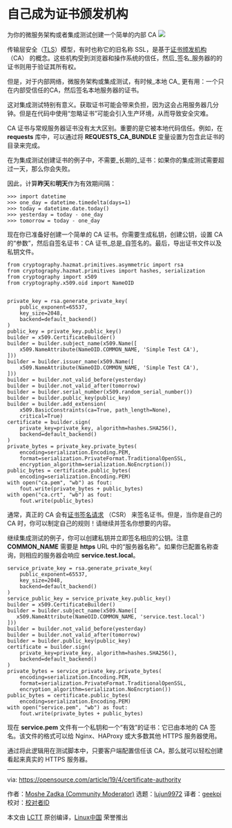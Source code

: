 [#]: collector: (lujun9972)
[#]: translator: (geekpi)
[#]: reviewer: ( )
[#]: publisher: ( )
[#]: url: ( )
[#]: subject: (Be your own certificate authority)
[#]: via: (https://opensource.com/article/19/4/certificate-authority)
[#]: author: (Moshe Zadka  https://opensource.com/users/moshez/users/elenajon123)


自己成为证书颁发机构
======
为你的微服务架构或者集成测试创建一个简单的内部 CA
![][1]

传输层安全（[TLS][2]）模型，有时也称它的旧名称 SSL，是基于[证书颁发机构][3] （CA） 的概念。这些机构受到浏览器和操作系统的信任，然后_签名_服务器的的证书则用于验证其所有权。

但是，对于内部网络，微服务架构或集成测试，有时候_本地 CA_ 更有用：一个只在内部受信任的CA，然后签名本地服务器的证书。

这对集成测试特别有意义。获取证书可能会带来负担，因为这会占用服务器几分钟。但是在代码中使用“忽略证书”可能会引入生产环境，从而导致安全灾难。

CA 证书与常规服务器证书没有太大区别。重要的是它被本地代码信任。例如，在 **requests** 库中，可以通过将 **REQUESTS_CA_BUNDLE** 变量设置为包含此证书的目录来完成。

在为集成测试创建证书的例子中，不需要_长期的_证书：如果你的集成测试需要超过一天，那么你会失败。

因此，计算**昨天**和**明天**作为有效期间隔：

```
>>> import datetime
>>> one_day = datetime.timedelta(days=1)
>>> today = datetime.date.today()
>>> yesterday = today - one_day
>>> tomorrow = today - one_day
```

现在你已准备好创建一个简单的 CA 证书。你需要生成私钥，创建公钥，设置 CA 的“参数”，然后自签名证书：CA 证书_总是_自签名的。最后，导出证书文件以及私钥文件。

```
from cryptography.hazmat.primitives.asymmetric import rsa
from cryptography.hazmat.primitives import hashes, serialization
from cryptography import x509
from cryptography.x509.oid import NameOID


private_key = rsa.generate_private_key(
    public_exponent=65537,
    key_size=2048,
    backend=default_backend()
)
public_key = private_key.public_key()
builder = x509.CertificateBuilder()
builder = builder.subject_name(x509.Name([
    x509.NameAttribute(NameOID.COMMON_NAME, 'Simple Test CA'),
]))
builder = builder.issuer_name(x509.Name([
    x509.NameAttribute(NameOID.COMMON_NAME, 'Simple Test CA'),
]))
builder = builder.not_valid_before(yesterday)
builder = builder.not_valid_after(tomorrow)
builder = builder.serial_number(x509.random_serial_number())
builder = builder.public_key(public_key)
builder = builder.add_extension(
    x509.BasicConstraints(ca=True, path_length=None),
    critical=True)
certificate = builder.sign(
    private_key=private_key, algorithm=hashes.SHA256(),
    backend=default_backend()
)
private_bytes = private_key.private_bytes(
    encoding=serialization.Encoding.PEM,
    format=serialization.PrivateFormat.TraditionalOpenSSL,
    encryption_algorithm=serialization.NoEncrption())
public_bytes = certificate.public_bytes(
    encoding=serialization.Encoding.PEM)
with open("ca.pem", "wb") as fout:
    fout.write(private_bytes + public_bytes)
with open("ca.crt", "wb") as fout:
    fout.write(public_bytes)
```

通常，真正的 CA 会有[证书签名请求][4] （CSR） 来签名证书。但是，当你是自己的 CA 时，你可以制定自己的规则！请继续并签名你想要的内容。

继续集成测试的例子，你可以创建私钥并立即签名相应的公钥。注意 **COMMON_NAME** 需要是 **https** URL 中的“服务器名称”。如果你已配置名称查询，则相应的服务器会响应 **service.test.local**。

```
service_private_key = rsa.generate_private_key(
    public_exponent=65537,
    key_size=2048,
    backend=default_backend()
)
service_public_key = service_private_key.public_key()
builder = x509.CertificateBuilder()
builder = builder.subject_name(x509.Name([
   x509.NameAttribute(NameOID.COMMON_NAME, 'service.test.local')
]))
builder = builder.not_valid_before(yesterday)
builder = builder.not_valid_after(tomorrow)
builder = builder.public_key(public_key)
certificate = builder.sign(
    private_key=private_key, algorithm=hashes.SHA256(),
    backend=default_backend()
)
private_bytes = service_private_key.private_bytes(
    encoding=serialization.Encoding.PEM,
    format=serialization.PrivateFormat.TraditionalOpenSSL,
    encryption_algorithm=serialization.NoEncrption())
public_bytes = certificate.public_bytes(
    encoding=serialization.Encoding.PEM)
with open("service.pem", "wb") as fout:
    fout.write(private_bytes + public_bytes)
```

现在 **service.pem** 文件有一个私钥和一个“有效”的证书：它已由本地的 CA 签名。该文件的格式可以给 Nginx、HAProxy 或大多数其他 HTTPS 服务器使用。

通过将此逻辑用在测试脚本中，只要客户端配置信任该 CA，那么就可以轻松创建看起来真实的 HTTPS 服务器。

--------------------------------------------------------------------------------

via: https://opensource.com/article/19/4/certificate-authority

作者：[Moshe Zadka (Community Moderator)][a]
选题：[lujun9972][b]
译者：[geekpi](https://github.com/geekpi)
校对：[校对者ID](https://github.com/校对者ID)

本文由 [LCTT](https://github.com/LCTT/TranslateProject) 原创编译，[Linux中国](https://linux.cn/) 荣誉推出

[a]: https://opensource.com/users/moshez/users/elenajon123
[b]: https://github.com/lujun9972
[1]: https://opensource.com/sites/default/files/styles/image-full-size/public/lead-images/rh_commun_4604_02_mech_connections_rhcz0.5x.png?itok=YPPU4dMj
[2]: https://en.wikipedia.org/wiki/Transport_Layer_Security
[3]: https://en.wikipedia.org/wiki/Certificate_authority
[4]: https://en.wikipedia.org/wiki/Certificate_signing_request
